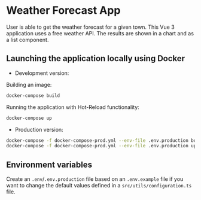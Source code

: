 # Weather Forecast App

User is able to get the weather forecast for a given town. This Vue 3 application uses a free weather API. The results are shown in a chart and as a list component.

## Launching the application locally using Docker

- Development version:

Building an image:

```sh
docker-compose build
```

Running the application with Hot-Reload functionality:

```sh
docker-compose up
```

- Production version:

```sh
docker-compose -f docker-compose-prod.yml --env-file .env.production build
docker-compose -f docker-compose-prod.yml --env-file .env.production up
```

## Environment variables

Create an `.env`/`.env.production` file based on an `.env.example` file if you want to change the default values defined in a `src/utils/configuration.ts` file.
